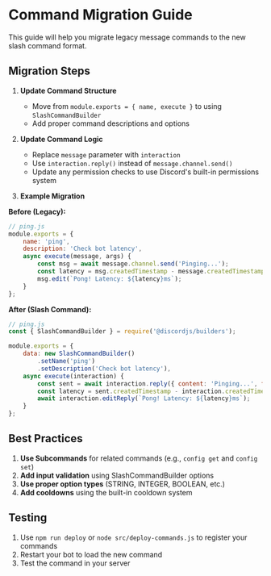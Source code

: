 # Command Migration Guide

This guide will help you migrate legacy message commands to the new slash command format.

## Migration Steps

1. **Update Command Structure**
   - Move from `module.exports = { name, execute }` to using `SlashCommandBuilder`
   - Add proper command descriptions and options

2. **Update Command Logic**
   - Replace `message` parameter with `interaction`
   - Use `interaction.reply()` instead of `message.channel.send()`
   - Update any permission checks to use Discord's built-in permissions system

3. **Example Migration**

**Before (Legacy):**
```javascript
// ping.js
module.exports = {
    name: 'ping',
    description: 'Check bot latency',
    async execute(message, args) {
        const msg = await message.channel.send('Pinging...');
        const latency = msg.createdTimestamp - message.createdTimestamp;
        msg.edit(`Pong! Latency: ${latency}ms`);
    }
};
```

**After (Slash Command):**
```javascript
// ping.js
const { SlashCommandBuilder } = require('@discordjs/builders');

module.exports = {
    data: new SlashCommandBuilder()
        .setName('ping')
        .setDescription('Check bot latency'),
    async execute(interaction) {
        const sent = await interaction.reply({ content: 'Pinging...', fetchReply: true });
        const latency = sent.createdTimestamp - interaction.createdTimestamp;
        await interaction.editReply(`Pong! Latency: ${latency}ms`);
    }
};
```

## Best Practices

1. **Use Subcommands** for related commands (e.g., `config get` and `config set`)
2. **Add input validation** using SlashCommandBuilder options
3. **Use proper option types** (STRING, INTEGER, BOOLEAN, etc.)
4. **Add cooldowns** using the built-in cooldown system

## Testing

1. Use `npm run deploy` or `node src/deploy-commands.js` to register your commands
2. Restart your bot to load the new command
3. Test the command in your server
